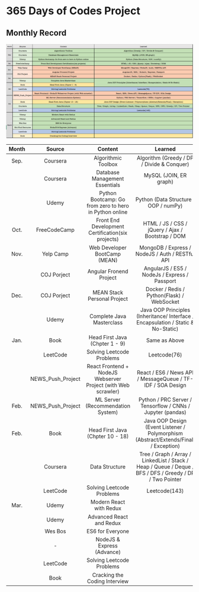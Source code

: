 # 365 Days of Codes Project


## Monthly Record
![Schedule](Schedule.png)


| Month | Source | Content | Learned |
|:-----:|:------:|:-------:|:-------:|
| Sep. |Coursera |Algorithmic Toolbox |Algorithm (Greedy / DP / Divide & Conquer) |
| |Coursera |Database Management Essentials | MySQL (JOIN, ER graph) |
| |Udemy |Python Bootcamp: Go from zero to hero in Python online |Python (Data Structure / OOP / numPy) |
|Oct.  |FreeCodeCamp |Front End Development Certification(six projects) | HTML / JS / CSS / jQuery / Ajax / Bootstrap / DOM|
|Nov. |Yelp Camp |Web Developer BootCamp (MEAN) |MongoDB / Express / NodeJS / Auth / RESTful API | 
||COJ Porject| Angular Fronend Project| AngularJS / ES5 /  NodeJs / Express / Passport|
|Dec.| COJ Porject|MEAN Stack Personal Project |Docker / Redis / Python(Flask) / WebSocket |
||Udemy|Complete Java Masterclass  |Java OOP Principles (Inheritance/ Interface / Encapsulation / Static & No-Static)| 
|Jan.|Book | Head First Java (Chpter 1 - 9)| Same as Above| 
||LeetCode | Solving Leetcode Problems|Leetcode(76) | 
||NEWS_Push_Project |React Frontend + NodeJS Webserver Project (with Web scrawler) |React / ES6 / News API / MessageQueue / TF-IDF / SOA Design | 
|Feb.|NEWS_Push_Project |ML Server (Recommendation System) | Python / PRC Server / Tensorflow / CNNs / Jupyter (pandas)| 
|Feb.|Book | Head First Java (Chpter 10 - 18)| Java OOP Design (Event Listener / Polymorphism (Abstract/Extends/Final) / Exception)| 
||Coursera |Data Structure |Tree / Graph / Array / LinkedList / Stack / Heap / Queue / Deque / BFS / DFS / Greedy / DP / Two Pointer  | 
||LeetCode |Solving Leetcode Problems |Leetcode(143) | 
|Mar.|Udemy |Modern React with Redux | | 
||Udemy|Advanced React and Redux | | 
||Wes Bos |ES6 for Everyone | | 
||- |NodeJS & Express (Advance) | |
||LeetCode |Solving Leetcode Problems | |
||Book |Cracking the Coding Interview | | 

#